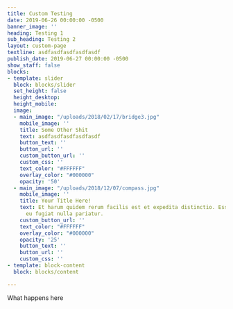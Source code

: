 ```yaml
---
title: Custom Testing
date: 2019-06-26 00:00:00 -0500
banner_image: ''
heading: Testing 1
sub_heading: Testing 2
layout: custom-page
textline: asdfasdfasdfasdfasdf
publish_date: 2019-06-27 00:00:00 -0500
show_staff: false
blocks:
- template: slider
  block: blocks/slider
  set_height: false
  height_desktop: 
  height_mobile: 
  image:
  - main_image: "/uploads/2018/02/17/bridge3.jpg"
    mobile_image: ''
    title: Some Other Shit
    text: asdfasdfasdfasdfasdf
    button_text: ''
    button_url: ''
    custom_button_url: ''
    custom_css: ''
    text_color: "#FFFFFF"
    overlay_color: "#000000"
    opacity: '50'
  - main_image: "/uploads/2018/12/07/compass.jpg"
    mobile_image: ''
    title: Your Title Here!
    text: Et harum quidem rerum facilis est et expedita distinctio. Esse cillum dolore
      eu fugiat nulla pariatur.
    custom_button_url: ''
    text_color: "#FFFFFF"
    overlay_color: "#000000"
    opacity: '25'
    button_text: ''
    button_url: ''
    custom_css: ''
- template: block-content
  block: blocks/content

---
```

What happens here